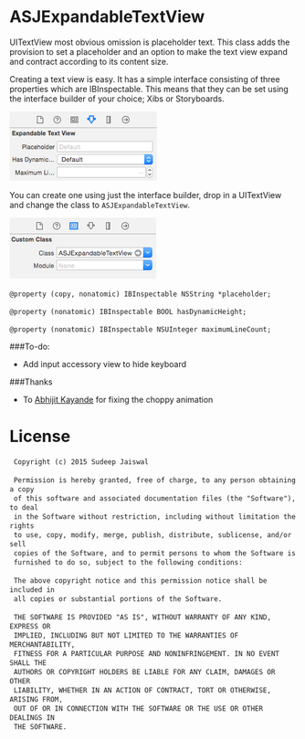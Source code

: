 # ASJExpandableTextView
UITextView most obvious omission is placeholder text. This class adds the provision to set a placeholder and an option to make the text view expand and contract according to its content size.

Creating a text view is easy. It has a simple interface consisting of three properties which are IBInspectable. This means that they can be set using the interface builder of your choice; Xibs or Storyboards.

![alt tag](Images/IBInspectable.png)

You can create one using just the interface builder, drop in a UITextView and change the class to `ASJExpandableTextView`.

![alt tag](Images/CustomClass.png)

`@property (copy, nonatomic) IBInspectable NSString *placeholder;`

`@property (nonatomic) IBInspectable BOOL hasDynamicHeight;`

`@property (nonatomic) IBInspectable NSUInteger maximumLineCount;`

###To-do:
- Add input accessory view to hide keyboard

###Thanks

- To [Abhijit Kayande](https://github.com/Abhijit-Kayande) for fixing the choppy animation

# License

```
 Copyright (c) 2015 Sudeep Jaiswal

 Permission is hereby granted, free of charge, to any person obtaining a copy
 of this software and associated documentation files (the "Software"), to deal
 in the Software without restriction, including without limitation the rights
 to use, copy, modify, merge, publish, distribute, sublicense, and/or sell
 copies of the Software, and to permit persons to whom the Software is
 furnished to do so, subject to the following conditions:
 
 The above copyright notice and this permission notice shall be included in
 all copies or substantial portions of the Software.
 
 THE SOFTWARE IS PROVIDED "AS IS", WITHOUT WARRANTY OF ANY KIND, EXPRESS OR
 IMPLIED, INCLUDING BUT NOT LIMITED TO THE WARRANTIES OF MERCHANTABILITY,
 FITNESS FOR A PARTICULAR PURPOSE AND NONINFRINGEMENT. IN NO EVENT SHALL THE
 AUTHORS OR COPYRIGHT HOLDERS BE LIABLE FOR ANY CLAIM, DAMAGES OR OTHER
 LIABILITY, WHETHER IN AN ACTION OF CONTRACT, TORT OR OTHERWISE, ARISING FROM,
 OUT OF OR IN CONNECTION WITH THE SOFTWARE OR THE USE OR OTHER DEALINGS IN
 THE SOFTWARE.
```
